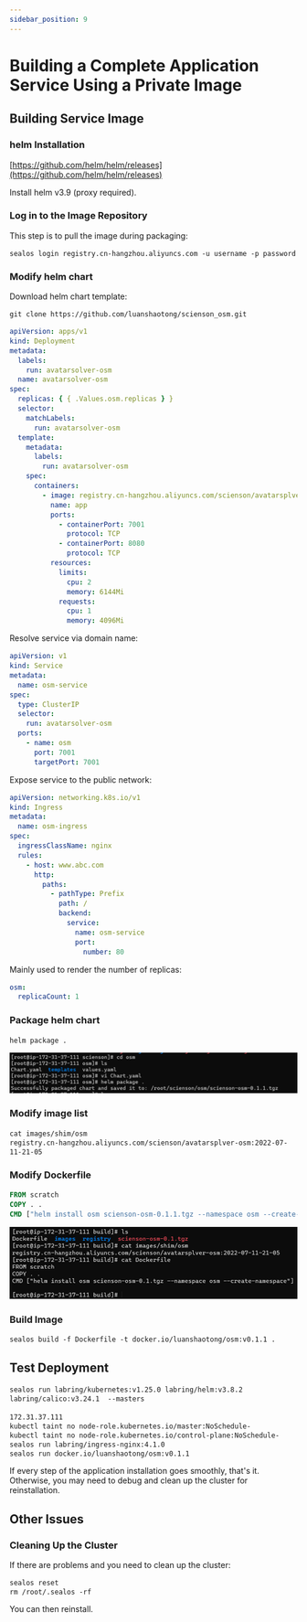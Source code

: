 ```yaml
---
sidebar_position: 9
---
```


# Building a Complete Application Service Using a Private Image

## Building Service Image

### helm Installation

[https://github.com/helm/helm/releases](https://github.com/helm/helm/releases)

Install helm v3.9 (proxy required).

### Log in to the Image Repository

This step is to pull the image during packaging:

```shell
sealos login registry.cn-hangzhou.aliyuncs.com -u username -p password
```

### Modify helm chart

Download helm chart template:

```shell
git clone https://github.com/luanshaotong/scienson_osm.git
```

```yaml title="templates/deploy.yaml"
apiVersion: apps/v1
kind: Deployment
metadata:
  labels:
    run: avatarsolver-osm
  name: avatarsolver-osm
spec:
  replicas: { { .Values.osm.replicas } }
  selector:
    matchLabels:
      run: avatarsolver-osm
  template:
    metadata:
      labels:
        run: avatarsolver-osm
    spec:
      containers:
        - image: registry.cn-hangzhou.aliyuncs.com/scienson/avatarsplver-osm:2022-07-11-21-05
          name: app
          ports:
            - containerPort: 7001
              protocol: TCP
            - containerPort: 8080
              protocol: TCP
          resources:
            limits:
              cpu: 2
              memory: 6144Mi
            requests:
              cpu: 1
              memory: 4096Mi
```

Resolve service via domain name:

```yaml title="templates/service.yaml"
apiVersion: v1
kind: Service
metadata:
  name: osm-service
spec:
  type: ClusterIP
  selector:
    run: avatarsolver-osm
  ports:
    - name: osm
      port: 7001
      targetPort: 7001
```

Expose service to the public network:

```yaml title="templates/ingress.yaml"
apiVersion: networking.k8s.io/v1
kind: Ingress
metadata:
  name: osm-ingress
spec:
  ingressClassName: nginx
  rules:
    - host: www.abc.com
      http:
        paths:
          - pathType: Prefix
            path: /
            backend:
              service:
                name: osm-service
                port:
                  number: 80
```

Mainly used to render the number of replicas:

```yaml title="values.yaml"
osm:
  replicaCount: 1
```

### Package helm chart

```shell
helm package .
```

![](images/01.png)

### Modify image list

```shell
cat images/shim/osm
registry.cn-hangzhou.aliyuncs.com/scienson/avatarsplver-osm:2022-07-11-21-05
```

### Modify Dockerfile

```dockerfile
FROM scratch
COPY . .
CMD ["helm install osm scienson-osm-0.1.1.tgz --namespace osm --create-namespace"]
```

![](images/02.png)

### Build Image

```shell
sealos build -f Dockerfile -t docker.io/luanshaotong/osm:v0.1.1 .
```

## Test Deployment

```shell
sealos run labring/kubernetes:v1.25.0 labring/helm:v3.8.2 labring/calico:v3.24.1  --masters 

172.31.37.111
kubectl taint no node-role.kubernetes.io/master:NoSchedule-
kubectl taint no node-role.kubernetes.io/control-plane:NoSchedule-
sealos run labring/ingress-nginx:4.1.0
sealos run docker.io/luanshaotong/osm:v0.1.1
```

If every step of the application installation goes smoothly, that's it. Otherwise, you may need to debug and clean up the cluster for reinstallation.

## Other Issues

### Cleaning Up the Cluster

If there are problems and you need to clean up the cluster:

```shell
sealos reset
rm /root/.sealos -rf
```

You can then reinstall.

